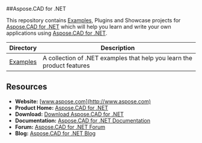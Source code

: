 ##Aspose.CAD for .NET

This repository contains [Examples](https://github.com/aspose-cad/Aspose.CAD-for-.NET/tree/master/Examples), Plugins and Showcase projects for [Aspose.CAD for .NET](http://www.aspose.com/downloads/cad/net) which will help you learn and write your own applications using [Aspose.CAD for .NET](http://www.aspose.com/downloads/cad/net).



<p align="center">

  <a title="Download complete Aspose.CAD for .NET source code" href=" https://github.com/aspose-cad/Aspose.CAD-for-.NET/archive/master.zip ">
  </a>
</p>

Directory | Description
--------- | -----------
[Examples]( https://github.com/aspose-cad/Aspose.CAD-for-.NET/tree/master/Examples)  | A collection of .NET examples that help you learn the product features

## Resources

+ **Website:** [www.aspose.com](http://www.aspose.com)
+ **Product Home:** [Aspose.CAD for .NET](http://www.aspose.com/products/cad/net)
+ **Download:** [Download Aspose.CAD for .NET](http://www.aspose.com/downloads/cad/net)
+ **Documentation:** [Aspose.CAD for .NET Documentation](http://www.aspose.com/docs/display/cadnet/Home)
+ **Forum:** [Aspose.CAD for .NET Forum](http://www.aspose.com/community/forums/aspose.cad-product-family/540/showforum.aspx)
+ **Blog:** [Aspose.CAD for .NET Blog](http://www.aspose.com/blogs/aspose-products/aspose.cad-product-family.html)
